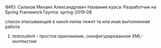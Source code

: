 ФИО:            Салахов Михаил Александрович
Название курса: Разработчик на Spring Framework
Группа:         spring-2019-08

список описывающий в какой папке лежит та или иная выполненная работа
1. teststudent - простое приложение, сконфигурированное XML-контекстом

